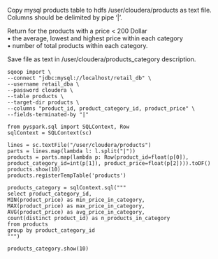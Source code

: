 Copy mysql products table to hdfs /user/cloudera/products  as text file.  
Columns should be delimited by pipe ‘|’.  

Return for the products with a price < 200 Dollar  
•	the average, lowest and highest price within each category  
•	number of total products within each category.  

Save file as text in /user/cloudera/products_category description.  

```
sqoop import \
--connect "jdbc:mysql://localhost/retail_db" \
--username retail_dba \
--password cloudera \
--table products \
--target-dir products \
--columns "product_id, product_category_id, product_price" \
--fields-terminated-by "|"
```

```
from pyspark.sql import SQLContext, Row
sqlContext = SQLContext(sc)

lines = sc.textFile("/user/cloudera/products")
parts = lines.map(lambda l: l.split("|"))
products = parts.map(lambda p: Row(product_id=float(p[0]), product_category_id=int(p[1]), product_price=float(p[2]))).toDF()
products.show(10)
products.registerTempTable('products')
```

```
products_category = sqlContext.sql("""
select product_category_id,
MIN(product_price) as min_price_in_category,
MAX(product_price) as max_price_in_category,
AVG(product_price) as avg_price_in_category,
count(distinct product_id) as n_products_in_category
from products
group by product_category_id
""")

products_category.show(10)
```

